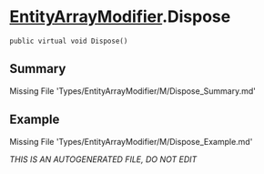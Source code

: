 # [EntityArrayModifier](Types/EntityArrayModifier.md).Dispose
`public virtual void Dispose()`
## Summary
Missing File 'Types/EntityArrayModifier/M/Dispose_Summary.md'
## Example
Missing File 'Types/EntityArrayModifier/M/Dispose_Example.md'

*THIS IS AN AUTOGENERATED FILE, DO NOT EDIT*
